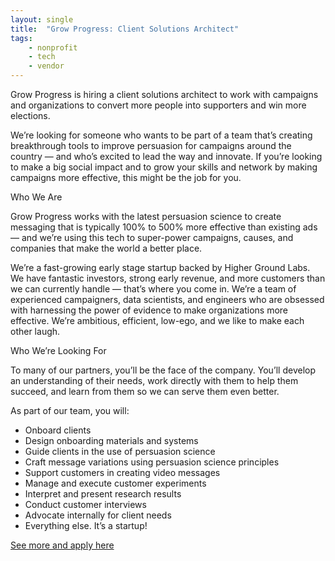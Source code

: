 ```yaml
---
layout: single
title:  "Grow Progress: Client Solutions Architect"
tags: 
    - nonprofit
    - tech
    - vendor
---
```

Grow Progress is hiring a client solutions architect to work with campaigns and organizations to convert more people into supporters and win more elections.

We’re looking for someone who wants to be part of a team that’s creating breakthrough tools to improve persuasion for campaigns around the country — and who’s excited to lead the way and innovate.
If you’re looking to make a big social impact and to grow your skills and network by making campaigns more effective, this might be the job for you.

Who We Are

Grow Progress works with the latest persuasion science to create messaging that is typically 100% to 500% more effective than existing ads — and we’re using this tech to super-power campaigns, causes, and companies that make the world a better place.

We’re a fast-growing early stage startup backed by Higher Ground Labs. We have fantastic investors, strong early revenue, and more customers than we can currently handle — that’s where you come in.
We’re a team of experienced campaigners, data scientists, and engineers who are obsessed with harnessing the power of evidence to make organizations more effective. We’re ambitious, efficient, low-ego, and we like to make each other laugh.

Who We’re Looking For

To many of our partners, you’ll be the face of the company. You’ll develop an understanding of their needs, work directly with them to help them succeed, and learn from them so we can serve them even better.

As part of our team, you will:
* Onboard clients
* Design onboarding materials and systems
* Guide clients in the use of persuasion science
* Craft message variations using persuasion science principles
* Support customers in creating video messages
* Manage and execute customer experiments
* Interpret and present research results
* Conduct customer interviews
* Advocate internally for client needs
* Everything else. It’s a startup!

[See more and apply here](https://grow-progress.workable.com/j/9EE3D3FE49)
